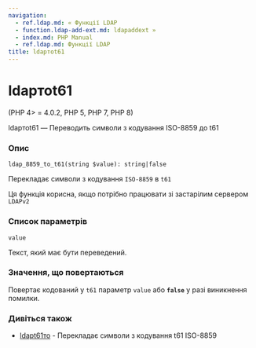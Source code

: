 ```yaml
---
navigation:
  - ref.ldap.md: « Функції LDAP
  - function.ldap-add-ext.md: ldapaddext »
  - index.md: PHP Manual
  - ref.ldap.md: Функції LDAP
title: ldapтоt61
---
```

# ldapтоt61

(PHP 4> = 4.0.2, PHP 5, PHP 7, PHP 8)

ldapтоt61 — Переводить символи з кодування ISO-8859 до t61

### Опис

```methodsynopsis
ldap_8859_to_t61(string $value): string|false
```

Перекладає символи з кодування `ISO-8859` в `t61`

Ця функція корисна, якщо потрібно працювати зі застарілим сервером `LDAPv2`

### Список параметрів

`value`

Текст, який має бути переведений.

### Значення, що повертаються

Повертає кодований у `t61` параметр `value` або **`false`** у разі виникнення помилки.

### Дивіться також

-   [ldapt61то](function.ldap-t61-to-8859.md) - Перекладає символи з кодування t61 ISO-8859
